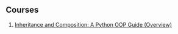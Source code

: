 ## Courses

1. [Inheritance and Composition: A Python OOP Guide (Overview)](https://realpython.com/lessons/inheritance-composition-python-overview/)


